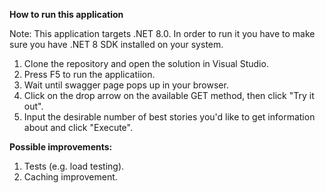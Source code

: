 __How to run this application__

Note: This application targets .NET 8.0. In order to run it you have to make sure you have .NET 8 SDK installed on your system.
1. Clone the repository and open the solution in Visual Studio.
2. Press F5 to run the applicatiion.
3. Wait until swagger page pops up in your browser.
4. Click on the drop arrow on the available GET method, then click "Try it out".
5. Input the desirable number of best stories you'd like to get information about and click "Execute".

__Possible improvements:__
1. Tests (e.g. load testing).
2. Caching improvement.
